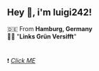 ## Hey :wave:, i'm luigi242!

:de: From **Hamburg, Germany** <br>
:rainbow_flag: "**Links Grün Versifft**"

#

:exclamation: [*Click ME*](https://www.youtube.com/watch?v=g4uOsS0FsEs)




